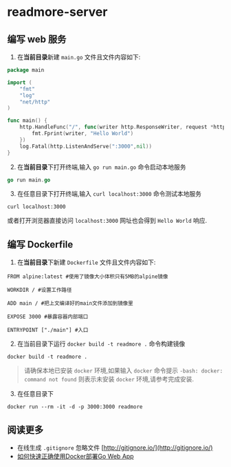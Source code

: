 # readmore-server

## 编写 web 服务

1. 在**当前目录**新建 `main.go` 文件且文件内容如下:

```go
package main

import (
	"fmt"
	"log"
	"net/http"
)

func main() {
	http.HandleFunc("/", func(writer http.ResponseWriter, request *http.Request) {
		fmt.Fprint(writer, "Hello World")
	})
	log.Fatal(http.ListenAndServe(":3000",nil))
}
```

2. 在**当前目录**下打开终端,输入 `go run main.go` 命令启动本地服务

```go
go run main.go
```

3. 在任意目录下打开终端,输入 `curl localhost:3000` 命令测试本地服务

```shell script
curl localhost:3000
```

或者打开浏览器直接访问 `localhost:3000` 网址也会得到 `Hello World` 响应.

## 编写 Dockerfile

1. 在**当前目录**下新建 `Dockerfile` 文件且文件内容如下:

```shell script
FROM alpine:latest #使用了镜像大小体积只有5MB的alpine镜像

WORKDIR / #设置工作路径

ADD main / #把上文编译好的main文件添加到镜像里

EXPOSE 3000 #暴露容器内部端口

ENTRYPOINT ["./main"] #入口
```

2. 在当前目录下运行 `docker build -t readmore .` 命令构建镜像

```shell script
docker build -t readmore .
```

> 请确保本地已安装 `docker` 环境,如果输入 `docker` 命令提示 `-bash: docker: command not found` 则表示未安装 `docker` 环境,请参考[]()完成安装.

3. 在任意目录下

```shell script
docker run --rm -it -d -p 3000:3000 readmore
```

## 阅读更多

- 在线生成 `.gitignore` 忽略文件 [http://gitignore.io/](http://gitignore.io/)
- [如何快速正确使用Docker部署Go Web App](https://www.jianshu.com/p/b66af29452e7)
